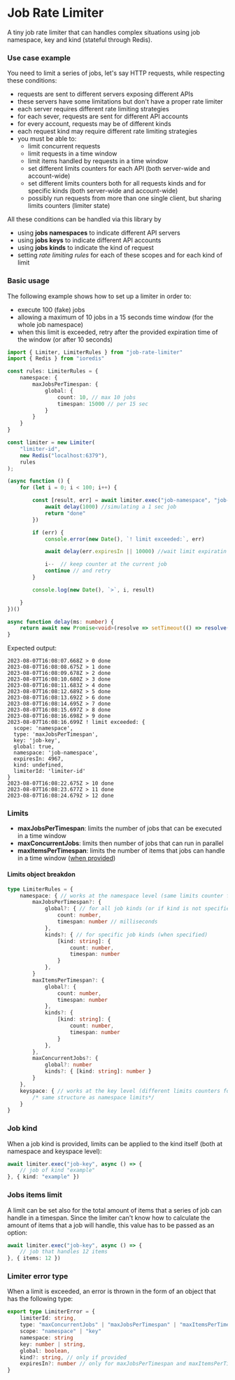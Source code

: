 # Job Rate Limiter

A tiny job rate limiter that can handles complex situations using job namespace, key and kind (stateful through Redis).

### Use case example

You need to limit a series of jobs, let's say HTTP requests, while respecting these conditions:

- requests are sent to different servers exposing different APIs
- these servers have some limitations but don't have a proper rate limiter
- each server requires different rate limiting strategies
- for each sever, requests are sent for different API accounts
- for every account, requests may be of different kinds
- each request kind may require different rate limiting strategies
- you must be able to: 
	- limit concurrent requests
	- limit requests in a time window
	- limit items handled by requests in a time window
  - set different limits counters for each API (both server-wide and account-wide)
  - set different limits counters both for all requests kinds and for specific kinds (both server-wide and account-wide)
  - possibly run requests from more than one single client, but sharing limits counters (limiter state)

All these conditions can be handled via this library by

- using **jobs namespaces** to indicate different API servers
- using **jobs keys** to indicate different API accounts
- using **jobs kinds** to indicate the kind of request
- setting *rate limiting rules* for each of these scopes and for each kind of limit

### Basic usage

The following example shows how to set up a limiter in order to:

- execute 100 (fake) jobs
- allowing a maximum of 10 jobs in a 15 seconds time window (for the whole job namespace)
- when this limit is exceeded, retry after the provided expiration time of the window (or after 10 seconds)

```typescript
import { Limiter, LimiterRules } from "job-rate-limiter"
import { Redis } from "ioredis"

const rules: LimiterRules = {
	namespace: {
		maxJobsPerTimespan: {
			global: {
				count: 10, // max 10 jobs
				timespan: 15000 // per 15 sec
			}
		}
	}
}

const limiter = new Limiter(
	"limiter-id",
	new Redis("localhost:6379"),
	rules
);

(async function () {
	for (let i = 0; i < 100; i++) {

		const [result, err] = await limiter.exec("job-namespace", "job-key", async () => {
			await delay(1000) //simulating a 1 sec job 
			return "done" 
		})

		if (err) {
			console.error(new Date(), `! limit exceeded:`, err)

			await delay(err.expiresIn || 10000) //wait limit expiratin

			i--	 // keep counter at the current job 
			continue // and retry
		}

		console.log(new Date(), `>`, i, result)

	}
})()

async function delay(ms: number) {
	return await new Promise<void>(resolve => setTimeout(() => resolve(), ms))
}
```

Expected output:

```shell
2023-08-07T16:08:07.668Z > 0 done
2023-08-07T16:08:08.675Z > 1 done
2023-08-07T16:08:09.678Z > 2 done
2023-08-07T16:08:10.680Z > 3 done
2023-08-07T16:08:11.683Z > 4 done
2023-08-07T16:08:12.689Z > 5 done
2023-08-07T16:08:13.692Z > 6 done
2023-08-07T16:08:14.695Z > 7 done
2023-08-07T16:08:15.697Z > 8 done
2023-08-07T16:08:16.698Z > 9 done
2023-08-07T16:08:16.699Z ! limit exceeded: {
  scope: 'namespace',
  type: 'maxJobsPerTimespan',
  key: 'job-key',
  global: true,
  namespace: 'job-namespace',
  expiresIn: 4967,
  kind: undefined,
  limiterId: 'limiter-id'
}
2023-08-07T16:08:22.675Z > 10 done
2023-08-07T16:08:23.677Z > 11 done
2023-08-07T16:08:24.679Z > 12 done
```

### Limits

- **maxJobsPerTimespan**: limits the number of jobs that can be executed in a time window
- **maxConcurrentJobs**: limits then number of jobs that can run in parallel
- **maxItemsPerTimespan**: limits the number of items that jobs can handle in a time window ([when provided](#jobs-items-limit))

#### Limits object breakdon

```typescript 
type LimiterRules = {
	namespace: { // works at the namespace level (same limits counter for each job key)
		maxJobsPerTimespan?: {
			global?: { // for all job kinds (or if kind is not specified)
				count: number,
				timespan: number // milliseconds
			}, 
			kinds?: { // for specific job kinds (when specified)
				[kind: string]: {
					count: number,
					timespan: number
				}
			},
		}
		maxItemsPerTimespan?: {
			global?: {
				count: number,
				timespan: number
			}, 
			kinds?: {
				[kind: string]: {
					count: number,
					timespan: number
				}
			},
		},
		maxConcurrentJobs?: {
			global?: number
			kinds?: { [kind: string]: number }
		}
	},
	keyspace: { // works at the key level (different limits counters for each job key)
		/* same structure as namespace limits*/
	}
}
```

### Job kind

When a job kind is provided, limits can be applied to the kind itself (both at namespace and keyspace level):

```typescript
await limiter.exec("job-key", async () => {
	// job of kind "example"
}, { kind: "example" })
```

### Jobs items limit

A limit can be set also for the total amount of items that a series of job can handle in a timespan. Since the limiter can't know how to calculate the amount of items that a job will handle, this value has to be passed as an option:

```typescript
await limiter.exec("job-key", async () => {
	// job that handles 12 items
}, { items: 12 })
```

### Limiter error type 

When a limit is exceeded, an error is thrown in the form of an object that has the following type:

```typescript
export type LimiterError = {
	limiterId: string,
	type: "maxConcurrentJobs" | "maxJobsPerTimespan" | "maxItemsPerTimespan"
	scope: "namespace" | "key"
	namespace: string
	key: number | string,
	global: boolean,
	kind?: string, // only if provided 
	expiresIn?: number // only for maxJobsPerTimespan and maxItemsPerTimespan
}
```